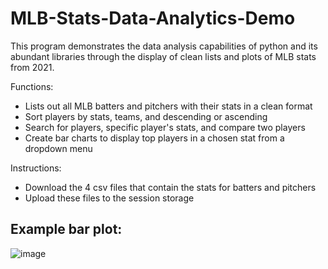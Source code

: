 # MLB-Stats-Data-Analytics-Demo
This program demonstrates the data analysis capabilities of python and its abundant libraries through the display of clean lists and plots of MLB stats from 2021. 

Functions:
 - Lists out all MLB batters and pitchers with their stats in a clean format 
 - Sort players by stats, teams, and descending or ascending
 - Search for players, specific player's stats, and compare two players
 - Create bar charts to display top players in a chosen stat from a dropdown menu

Instructions:
 - Download the 4 csv files that contain the stats for batters and pitchers
 - Upload these files to the session storage

Example bar plot:
--
![image](https://user-images.githubusercontent.com/91490989/146872740-fd0fdb2b-daf8-4565-8a2e-a642107873d9.png)
